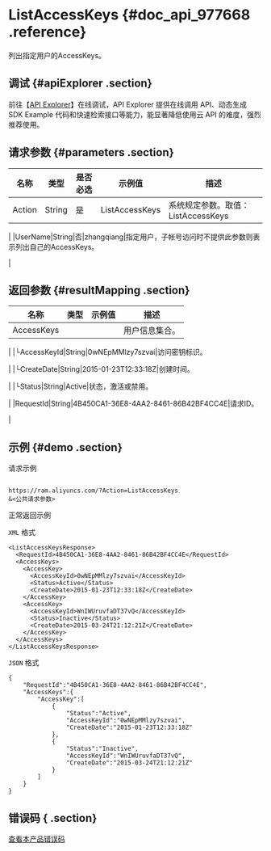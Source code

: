 # ListAccessKeys {#doc_api_977668 .reference}

列出指定用户的AccessKeys。

## 调试 {#apiExplorer .section}

前往【[API Explorer](https://api.aliyun.com/#product=Ram&api=ListAccessKeys)】在线调试，API Explorer 提供在线调用 API、动态生成 SDK Example 代码和快速检索接口等能力，能显著降低使用云 API 的难度，强烈推荐使用。

## 请求参数 {#parameters .section}

|名称|类型|是否必选|示例值|描述|
|--|--|----|---|--|
|Action|String|是|ListAccessKeys|系统规定参数。取值：ListAccessKeys

 |
|UserName|String|否|zhangqiang|指定用户，子帐号访问时不提供此参数则表示列出自己的AccessKeys。

 |

## 返回参数 {#resultMapping .section}

|名称|类型|示例值|描述|
|--|--|---|--|
|AccessKeys| | |用户信息集合。

 |
|└AccessKeyId|String|0wNEpMMlzy7szvai|访问密钥标识。

 |
|└CreateDate|String|2015-01-23T12:33:18Z|创建时间。

 |
|└Status|String|Active|状态，激活或禁用。

 |
|RequestId|String|4B450CA1-36E8-4AA2-8461-86B42BF4CC4E|请求ID。

 |

## 示例 {#demo .section}

请求示例

``` {#request_demo}

https://ram.aliyuncs.com/?Action=ListAccessKeys
&<公共请求参数>

```

正常返回示例

`XML` 格式

``` {#xml_return_success_demo}
<ListAccessKeysResponse>
  <RequestId>4B450CA1-36E8-4AA2-8461-86B42BF4CC4E</RequestId>
  <AccessKeys>
    <AccessKey>
      <AccessKeyId>0wNEpMMlzy7szvai</AccessKeyId>
      <Status>Active</Status>
      <CreateDate>2015-01-23T12:33:18Z</CreateDate>
    </AccessKey>
    <AccessKey>
      <AccessKeyId>WnIWUruvfaDT37vQ</AccessKeyId>
      <Status>Inactive</Status>
      <CreateDate>2015-03-24T21:12:21Z</CreateDate>
    </AccessKey>
  </AccessKeys>
</ListAccessKeysResponse>

```

`JSON` 格式

``` {#json_return_success_demo}
{
	"RequestId":"4B450CA1-36E8-4AA2-8461-86B42BF4CC4E",
	"AccessKeys":{
		"AccessKey":[
			{
				"Status":"Active",
				"AccessKeyId":"0wNEpMMlzy7szvai",
				"CreateDate":"2015-01-23T12:33:18Z"
			},
			{
				"Status":"Inactive",
				"AccessKeyId":"WnIWUruvfaDT37vQ",
				"CreateDate":"2015-03-24T21:12:21Z"
			}
		]
	}
}
```

## 错误码 { .section}

[查看本产品错误码](https://error-center.aliyun.com/status/product/Ram)

